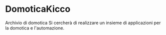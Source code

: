 # DomoticaKicco
Archivio di domotica
Si cercherà di realizzare un insieme di applicazioni per la domotica e l'automazione.